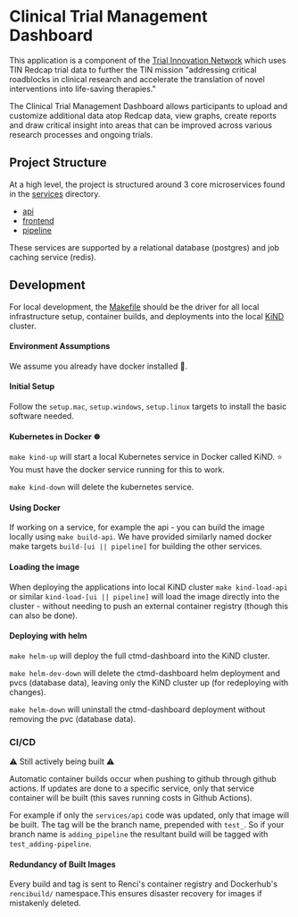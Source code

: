 # Clinical Trial Management Dashboard
This application is a component of the [Trial Innovation Network](https://trialinnovationnetwork.org/) which uses TIN Redcap trial data to further the TIN mission "addressing critical roadblocks in clinical research and accelerate the translation of novel interventions into life-saving therapies."

The Clinical Trial Management Dashboard allows participants to upload and customize additional data atop Redcap data, view graphs, create reports and draw critical insight into areas that can be improved across various research processes and ongoing trials.

## Project Structure
[](https://github.com/RENCI/ctmd-dashboard/blob/adding-pipeline/data/diagram/ctmd-dash-outline.png)

At a high level, the project is structured around 3 core microservices found in the [services](https://github.com/RENCI/ctmd-dashboard/tree/main/services) directory. 
- [api](https://github.com/RENCI/ctmd-dashboard/tree/main/services/api)
- [frontend](https://github.com/RENCI/ctmd-dashboard/tree/main/services/frontend)
- [pipeline](https://github.com/RENCI/ctmd-dashboard/tree/main/services/pipeline)

These services are supported by a relational database (postgres) and job caching service (redis).

## Development
For local development, the [Makefile](https://github.com/RENCI/ctmd-dashboard/blob/main/Makefile) should be the driver for all local infrastructure setup, container builds, and deployments into the local [KiND](https://kind.sigs.k8s.io/) cluster.

#### Environment Assumptions
We assume you already have docker installed 🐳.

#### Initial Setup
Follow the `setup.mac`, `setup.windows`, `setup.linux` targets to install the basic software needed.  

#### Kubernetes in Docker ☸️
`make kind-up` will start a local Kubernetes service in Docker called KiND. ⭐️ You must have the docker service running for this to work.

`make kind-down` will delete the kubernetes service.

#### Using Docker 
If working on a service, for example the api - you can build the image locally using `make build-api`. We have provided similarly named docker make targets `build-[ui || pipeline]` for building the other services. 

#### Loading the image
When deploying the applications into local KiND cluster `make kind-load-api` or similar `kind-load-[ui || pipeline]` will load the image directly into the cluster - without needing to push an external container registry (though this can also be done). 

#### Deploying with helm
`make helm-up` will deploy the full ctmd-dashboard into the KiND cluster. 

`make helm-dev-down` will delete the ctmd-dashboard helm deployment and pvcs (database data), leaving only the KiND cluster up (for redeploying with changes). 

`make helm-down` will uninstall the ctmd-dashboard deployment without removing the pvc (database data).

### CI/CD
⚠️ Still actively being built ⚠️

Automatic container builds occur when pushing to github through github actions. If updates are done to a specific service, only that service container will be built (this saves running costs in Github Actions). 

For example if only the `services/api` code was updated, only that image will be built. The tag will be the branch name, prepended with `test_`. So if your branch name is `adding_pipeline` the resultant build will be tagged with `test_adding-pipeline`.

#### Redundancy of Built Images
Every build and tag is sent to Renci's container registry and Dockerhub's `rencibuild/` namespace.This ensures disaster recovery for images if mistakenly deleted.